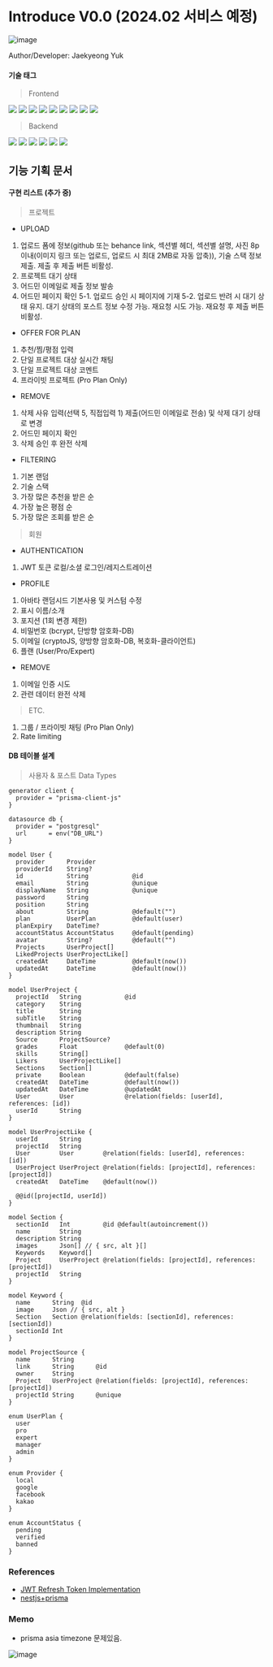 # Introduce V0.0 (2024.02 서비스 예정)

![image](https://github.com/yjglab/Hoolter/assets/70316567/110aaf64-15c3-4e6b-babd-d673f98d4294)

Author/Developer: Jaekyeong Yuk

#### 기술 태그

> Frontend

<div> 
<img src="https://img.shields.io/badge/TypeScript-3178C6?style=for-the-badge&logo=TypeScript&logoColor=white">
<img src="https://img.shields.io/badge/React-61DAFB?style=for-the-badge&logo=React&logoColor=white">
<img src="https://img.shields.io/badge/Next.js-000000?style=for-the-badge&logo=Next.js&logoColor=white">
<img src="https://img.shields.io/badge/reactquery-FF4154?style=for-the-badge&logo=reactquery&logoColor=white">
<img src="https://img.shields.io/badge/Redux--Toolkit-764ABC?style=for-the-badge&logo=Redux&logoColor=white">
<img src="https://img.shields.io/badge/Tailwindcss-06B6D4?style=for-the-badge&logo=Tailwindcss&logoColor=white">
<img src="https://img.shields.io/badge/Emotion-569A31?style=for-the-badge&logo=Emotion&logoColor=white">
<img src="https://img.shields.io/badge/Framer-0055FF?style=for-the-badge&logo=Framer&logoColor=white">
<img src="https://img.shields.io/badge/vercel-000000?style=for-the-badge&logo=vercel&logoColor=white">

> Backend

<img src="https://img.shields.io/badge/nest.js-E0234E?style=for-the-badge&logo=nestjs&logoColor=white">
<img src="https://img.shields.io/badge/prisma-2D3748?style=for-the-badge&logo=prisma&logoColor=white">
<img src="https://img.shields.io/badge/redis-DC382D?style=for-the-badge&logo=redis&logoColor=white">
<img src="https://img.shields.io/badge/socket.io-010101?style=for-the-badge&logo=socket.io&logoColor=white">
<img src="https://img.shields.io/badge/postgre sql-4169E1?style=for-the-badge&logo=postgresql&logoColor=white">
<img src="https://img.shields.io/badge/firebase-FFCA28?style=for-the-badge&logo=firebase&logoColor=white">
</div>

## 기능 기획 문서

#### 구현 리스트 (추가 중)

> 프로젝트

- UPLOAD

1. 업로드 폼에 정보(github 또는 behance link, 섹션별 헤더, 섹션별 설명, 사진 8p이내(이미지 링크 또는 업로드, 업로드 시 최대 2MB로 자동 압축)), 기술 스택 정보 제출. 제출 후 제출 버튼 비활성.
2. 프로젝트 대기 상태
3. 어드민 이메일로 제출 정보 발송
4. 어드민 페이지 확인
   5-1. 업로드 승인 시 페이지에 기재
   5-2. 업로드 반려 시 대기 상태 유지. 대기 상태의 포스트 정보 수정 가능. 재요청 시도 가능. 재요청 후 제출 버튼 비활성.

- OFFER FOR PLAN

1. 추천/찜/평점 입력
2. 단일 프로젝트 대상 실시간 채팅
3. 단일 프로젝트 대상 코멘트
4. 프라이빗 프로젝트 (Pro Plan Only)

- REMOVE

1. 삭제 사유 입력(선택 5, 직접입력 1) 제출(어드민 이메일로 전송) 및 삭제 대기 상태로 변경
2. 어드민 페이지 확인
3. 삭제 승인 후 완전 삭제

- FILTERING

1. 기본 랜덤
2. 기술 스택
3. 가장 많은 추천을 받은 순
4. 가장 높은 평점 순
5. 가장 많은 조회를 받은 순

> 회원

- AUTHENTICATION

1. JWT 토큰 로컬/소셜 로그인/레지스트레이션

- PROFILE

1. 아바타 랜덤시드 기본사용 및 커스텀 수정
2. 표시 이름/소개
3. 포지션 (1회 변경 제한)
4. 비밀번호 (bcrypt, 단방향 암호화-DB)
5. 이메일 (cryptoJS, 양방향 암호화-DB, 복호화-클라이언트)
6. 플랜 (User/Pro/Expert)

- REMOVE

1. 이메일 인증 시도
2. 관련 데이터 완전 삭제

> ETC.

1. 그룹 / 프라이빗 채팅 (Pro Plan Only)
2. Rate limiting

#### DB 테이블 설계

> 사용자 & 포스트 Data Types

```prisma
generator client {
  provider = "prisma-client-js"
}

datasource db {
  provider = "postgresql"
  url      = env("DB_URL")
}

model User {
  provider      Provider
  providerId    String?
  id            String            @id
  email         String            @unique
  displayName   String            @unique
  password      String
  position      String
  about         String            @default("")
  plan          UserPlan          @default(user)
  planExpiry    DateTime?
  accountStatus AccountStatus     @default(pending)
  avatar        String?           @default("")
  Projects      UserProject[]
  LikedProjects UserProjectLike[]
  createdAt     DateTime          @default(now())
  updatedAt     DateTime          @default(now())
}

model UserProject {
  projectId   String            @id
  category    String
  title       String
  subTitle    String
  thumbnail   String
  description String
  Source      ProjectSource?
  grades      Float             @default(0)
  skills      String[]
  Likers      UserProjectLike[]
  Sections    Section[]
  private     Boolean           @default(false)
  createdAt   DateTime          @default(now())
  updatedAt   DateTime          @updatedAt
  User        User              @relation(fields: [userId], references: [id])
  userId      String
}

model UserProjectLike {
  userId      String
  projectId   String
  User        User        @relation(fields: [userId], references: [id])
  UserProject UserProject @relation(fields: [projectId], references: [projectId])
  createdAt   DateTime    @default(now())

  @@id([projectId, userId])
}

model Section {
  sectionId   Int         @id @default(autoincrement())
  name        String
  description String
  images      Json[] // { src, alt }[]
  Keywords    Keyword[]
  Project     UserProject @relation(fields: [projectId], references: [projectId])
  projectId   String
}

model Keyword {
  name      String  @id
  image     Json // { src, alt }
  Section   Section @relation(fields: [sectionId], references: [sectionId])
  sectionId Int
}

model ProjectSource {
  name      String
  link      String      @id
  owner     String
  Project   UserProject @relation(fields: [projectId], references: [projectId])
  projectId String      @unique
}

enum UserPlan {
  user
  pro
  expert
  manager
  admin
}

enum Provider {
  local
  google
  facebook
  kakao
}

enum AccountStatus {
  pending
  verified
  banned
}
```

### References

- [JWT Refresh Token Implementation](https://wanago.io/2020/09/21/api-nestjs-refresh-tokens-jwt/)
- [nestjs+prisma](https://docs.nestjs.com/recipes/prisma)

### Memo

- prisma asia timezone 문제있음.

![image](https://github.com/yjglab/nebaram/assets/70316567/5bc77120-ce07-4052-9db3-460c082852b1)
